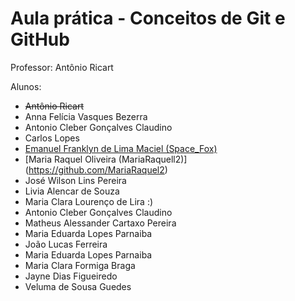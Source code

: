 # Aula prática - Conceitos de Git e GitHub

Professor: Antônio Ricart

Alunos:
- ~~Antônio Ricart~~
- Anna Felícia Vasques Bezerra  
- Antonio Cleber Gonçalves Claudino
- Carlos Lopes
- [Emanuel Franklyn de Lima Maciel (Space_Fox)](https://github.com/emanuelfranklyn)
- [Maria Raquel Oliveira (MariaRaquell2)] (https://github.com/MariaRaquel2)
- José Wilson Lins Pereira
- Livia Alencar de Souza
- Maria Clara Lourenço de Lira :)
- Antonio Cleber Gonçalves Claudino
- Matheus Alessander Cartaxo Pereira
- Maria Eduarda Lopes Parnaiba 
- João Lucas Ferreira
- Maria Eduarda Lopes Parnaiba
- Maria Clara Formiga Braga
- Jayne Dias Figueiredo
- Veluma de Sousa Guedes
